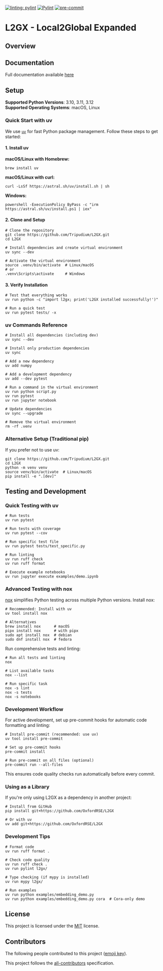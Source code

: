 
[![linting: pylint](https://img.shields.io/badge/linting-pylint-yellowgreen)](https://github.com/pylint-dev/pylint)
[![Pylint](https://github.com/lotzma/L2GX/actions/workflows/pylint.yml/badge.svg)](https://github.com/lotzma/L2GX/actions/workflows/pylint.yml)
[![pre-commit](https://img.shields.io/badge/pre--commit-enabled-brightgreen?logo=pre-commit)](https://github.com/pre-commit/pre-commit)

# L2GX - Local2Global Expanded

## Overview

## Documentation

Full documentation available [here](https://l2gx.readthedocs.io/en/latest/)

## Setup

**Supported Python Versions**: 3.10, 3.11, 3.12  
**Supported Operating Systems**: macOS, Linux

### Quick Start with uv

We use [`uv`](https://docs.astral.sh/uv/) for fast Python package management. Follow these steps to get started:

#### 1. Install uv

**macOS/Linux with Homebrew:**
```shell
brew install uv
```

**macOS/Linux with curl:**
```shell
curl -LsSf https://astral.sh/uv/install.sh | sh
```

**Windows:**
```shell
powershell -ExecutionPolicy ByPass -c "irm https://astral.sh/uv/install.ps1 | iex"
```

#### 2. Clone and Setup

```shell
# Clone the repository
git clone https://github.com/Tripudium/L2GX.git
cd L2GX

# Install dependencies and create virtual environment
uv sync --dev

# Activate the virtual environment
source .venv/bin/activate  # Linux/macOS
# or
.venv\Scripts\activate     # Windows
```

#### 3. Verify Installation

```shell
# Test that everything works
uv run python -c "import l2gx; print('L2GX installed successfully!')"

# Run a quick test
uv run pytest tests/ -x
```

### uv Commands Reference

```shell
# Install all dependencies (including dev)
uv sync --dev

# Install only production dependencies
uv sync

# Add a new dependency
uv add numpy

# Add a development dependency
uv add --dev pytest

# Run a command in the virtual environment
uv run python script.py
uv run pytest
uv run jupyter notebook

# Update dependencies
uv sync --upgrade

# Remove the virtual environment
rm -rf .venv
```

### Alternative Setup (Traditional pip)

If you prefer not to use uv:

```shell
git clone https://github.com/Tripudium/L2GX.git
cd L2GX
python -m venv venv
source venv/bin/activate  # Linux/macOS
pip install -e ".[dev]"
```

## Testing and Development

### Quick Testing with uv

```shell
# Run tests
uv run pytest

# Run tests with coverage
uv run pytest --cov

# Run specific test file
uv run pytest tests/test_specific.py

# Run linting
uv run ruff check
uv run ruff format

# Execute example notebooks
uv run jupyter execute examples/demo.ipynb
```

### Advanced Testing with nox

[nox](https://nox.thea.codes) simplifies Python testing across multiple Python versions. Install nox:

```shell
# Recommended: Install with uv
uv tool install nox

# Alternatives
brew install nox      # macOS
pipx install nox      # with pipx
sudo apt install nox  # debian
sudo dnf install nox  # fedora
```

Run comprehensive tests and linting:

```shell
# Run all tests and linting
nox

# List available tasks
nox --list

# Run specific task
nox -s lint
nox -s tests
nox -s notebooks
```

### Development Workflow

For active development, set up pre-commit hooks for automatic code formatting and linting:

```shell
# Install pre-commit (recommended: use uv)
uv tool install pre-commit

# Set up pre-commit hooks
pre-commit install

# Run pre-commit on all files (optional)
pre-commit run --all-files
```

This ensures code quality checks run automatically before every commit.

### Using as a Library

If you're only using L2GX as a dependency in another project:

```shell
# Install from GitHub
pip install git+https://github.com/OxfordRSE/L2GX

# Or with uv
uv add git+https://github.com/OxfordRSE/L2GX
```

### Development Tips

```shell
# Format code
uv run ruff format .

# Check code quality
uv run ruff check .
uv run pylint l2gx/

# Type checking (if mypy is installed)
uv run mypy l2gx/

# Run examples
uv run python examples/embedding_demo.py
uv run python examples/embedding_demo.py cora  # Cora-only demo
```

## License

This project is licensed under the [MIT](LICENSE) license.

## Contributors

The following people contributed to this project ([emoji key](https://allcontributors.org/docs/en/emoji-key)).


This project follows the [all-contributors](https://github.com/all-contributors/all-contributors) specification.
